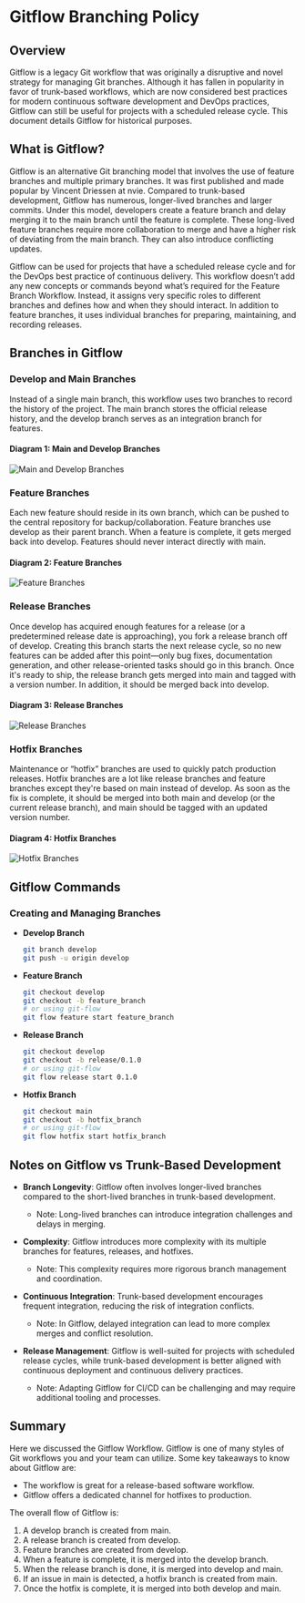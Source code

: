 # Gitflow Branching Policy

## Overview

Gitflow is a legacy Git workflow that was originally a disruptive and novel strategy for managing Git branches. Although it has fallen in popularity in favor of trunk-based workflows, which are now considered best practices for modern continuous software development and DevOps practices, Gitflow can still be useful for projects with a scheduled release cycle. This document details Gitflow for historical purposes.

## What is Gitflow?

Gitflow is an alternative Git branching model that involves the use of feature branches and multiple primary branches. It was first published and made popular by Vincent Driessen at nvie. Compared to trunk-based development, Gitflow has numerous, longer-lived branches and larger commits. Under this model, developers create a feature branch and delay merging it to the main branch until the feature is complete. These long-lived feature branches require more collaboration to merge and have a higher risk of deviating from the main branch. They can also introduce conflicting updates.

Gitflow can be used for projects that have a scheduled release cycle and for the DevOps best practice of continuous delivery. This workflow doesn’t add any new concepts or commands beyond what’s required for the Feature Branch Workflow. Instead, it assigns very specific roles to different branches and defines how and when they should interact. In addition to feature branches, it uses individual branches for preparing, maintaining, and recording releases.

## Branches in Gitflow

### Develop and Main Branches

Instead of a single main branch, this workflow uses two branches to record the history of the project. The main branch stores the official release history, and the develop branch serves as an integration branch for features.

#### Diagram 1: Main and Develop Branches
![Main and Develop Branches](gitflow-develop.png)

### Feature Branches

Each new feature should reside in its own branch, which can be pushed to the central repository for backup/collaboration. Feature branches use develop as their parent branch. When a feature is complete, it gets merged back into develop. Features should never interact directly with main.

#### Diagram 2: Feature Branches
![Feature Branches](gitflow-feature.png)

### Release Branches

Once develop has acquired enough features for a release (or a predetermined release date is approaching), you fork a release branch off of develop. Creating this branch starts the next release cycle, so no new features can be added after this point—only bug fixes, documentation generation, and other release-oriented tasks should go in this branch. Once it's ready to ship, the release branch gets merged into main and tagged with a version number. In addition, it should be merged back into develop.

#### Diagram 3: Release Branches
![Release Branches](gitflow-release.png)

### Hotfix Branches

Maintenance or “hotfix” branches are used to quickly patch production releases. Hotfix branches are a lot like release branches and feature branches except they're based on main instead of develop. As soon as the fix is complete, it should be merged into both main and develop (or the current release branch), and main should be tagged with an updated version number.

#### Diagram 4: Hotfix Branches
![Hotfix Branches](gitflow-hotfix.png)

## Gitflow Commands

### Creating and Managing Branches

- **Develop Branch**
  ```sh
  git branch develop
  git push -u origin develop
  ```

- **Feature Branch**
  ```sh
  git checkout develop
  git checkout -b feature_branch
  # or using git-flow
  git flow feature start feature_branch
  ```

- **Release Branch**
  ```sh
  git checkout develop
  git checkout -b release/0.1.0
  # or using git-flow
  git flow release start 0.1.0
  ```

- **Hotfix Branch**
  ```sh
  git checkout main
  git checkout -b hotfix_branch
  # or using git-flow
  git flow hotfix start hotfix_branch
  ```

## Notes on Gitflow vs Trunk-Based Development

- **Branch Longevity**: Gitflow often involves longer-lived branches compared to the short-lived branches in trunk-based development.
  - Note: Long-lived branches can introduce integration challenges and delays in merging.

- **Complexity**: Gitflow introduces more complexity with its multiple branches for features, releases, and hotfixes.
  - Note: This complexity requires more rigorous branch management and coordination.

- **Continuous Integration**: Trunk-based development encourages frequent integration, reducing the risk of integration conflicts.
  - Note: In Gitflow, delayed integration can lead to more complex merges and conflict resolution.

- **Release Management**: Gitflow is well-suited for projects with scheduled release cycles, while trunk-based development is better aligned with continuous deployment and continuous delivery practices.
  - Note: Adapting Gitflow for CI/CD can be challenging and may require additional tooling and processes.

## Summary

Here we discussed the Gitflow Workflow. Gitflow is one of many styles of Git workflows you and your team can utilize. Some key takeaways to know about Gitflow are:

- The workflow is great for a release-based software workflow.
- Gitflow offers a dedicated channel for hotfixes to production.

The overall flow of Gitflow is:

1. A develop branch is created from main.
2. A release branch is created from develop.
3. Feature branches are created from develop.
4. When a feature is complete, it is merged into the develop branch.
5. When the release branch is done, it is merged into develop and main.
6. If an issue in main is detected, a hotfix branch is created from main.
7. Once the hotfix is complete, it is merged into both develop and main.
